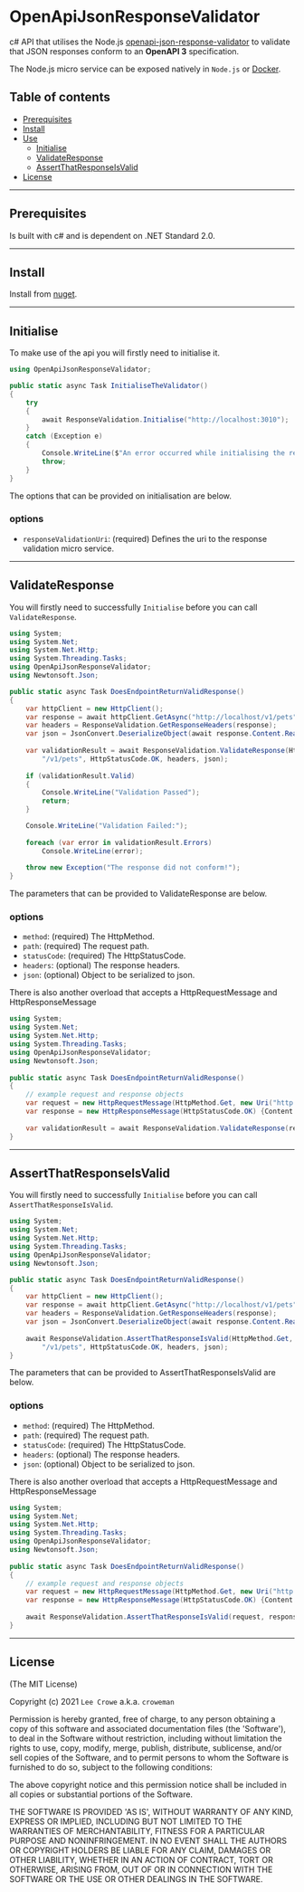 # OpenApiJsonResponseValidator

c# API that utilises the Node.js <a href="../node">openapi-json-response-validator</a> to validate that JSON responses conform to an **OpenAPI 3** specification.

The Node.js micro service can be exposed natively in `Node.js` or <a href="../docker">Docker</a>.

## Table of contents

- [Prerequisites](#prerequisites)
- [Install](#install)
- [Use](#use)
  - [Initialise](#initialise)
  - [ValidateResponse](#validateresponse)
  - [AssertThatResponseIsValid](#assert)
- [License](#license)

---

## Prerequisites<a name="prerequisites"></a>

Is built with c# and is dependent on .NET Standard 2.0.

---

## Install<a name="install"></a>

Install from [nuget](https://www.nuget.org/packages/OpenApiJsonResponseValidator/).

---

## Initialise<a name="initialise"></a>

To make use of the api you will firstly need to initialise it.

```c#
using OpenApiJsonResponseValidator;

public static async Task InitialiseTheValidator()
{
    try
    {
        await ResponseValidation.Initialise("http://localhost:3010");
    }
    catch (Exception e)
    {
        Console.WriteLine($"An error occurred while initialising the response validator. {e.Message}");
        throw;
    }
}
```

The options that can be provided on initialisation are below.

### options
 - `responseValidationUri`: (required) Defines the uri to the response validation micro service.

---

## ValidateResponse<a name="validateresponse"></a>

You will firstly need to successfully `Initialise` before you can call `ValidateResponse`.

```c#
using System;
using System.Net;
using System.Net.Http;
using System.Threading.Tasks;
using OpenApiJsonResponseValidator;
using Newtonsoft.Json;

public static async Task DoesEndpointReturnValidResponse()
{
    var httpClient = new HttpClient();
    var response = await httpClient.GetAsync("http://localhost/v1/pets");
    var headers = ResponseValidation.GetResponseHeaders(response);
    var json = JsonConvert.DeserializeObject(await response.Content.ReadAsStringAsync());
    
    var validationResult = await ResponseValidation.ValidateResponse(HttpMethod.Get,
        "/v1/pets", HttpStatusCode.OK, headers, json);
    
    if (validationResult.Valid)
    {
        Console.WriteLine("Validation Passed");
        return;
    }

    Console.WriteLine("Validation Failed:");
    
    foreach (var error in validationResult.Errors)
        Console.WriteLine(error);
        
    throw new Exception("The response did not conform!");
}
```

The parameters that can be provided to ValidateResponse are below.

### options
 - `method`: (required) The HttpMethod.
 - `path`: (required) The request path.
 - `statusCode`: (required) The HttpStatusCode.
 - `headers`: (optional) The response headers.
 - `json`: (optional) Object to be serialized to json.
 
There is also another overload that accepts a HttpRequestMessage and HttpResponseMessage
 
```c#
using System;
using System.Net;
using System.Net.Http;
using System.Threading.Tasks;
using OpenApiJsonResponseValidator;
using Newtonsoft.Json;
 
public static async Task DoesEndpointReturnValidResponse()
{
    // example request and response objects
    var request = new HttpRequestMessage(HttpMethod.Get, new Uri("http://localhost/v1/pets"));
    var response = new HttpResponseMessage(HttpStatusCode.OK) {Content = new StringContent("")};
     
    var validationResult = await ResponseValidation.ValidateResponse(request, response);
}
```

---

## AssertThatResponseIsValid<a name="assert"></a>

You will firstly need to successfully `Initialise` before you can call `AssertThatResponseIsValid`.

```c#
using System;
using System.Net;
using System.Net.Http;
using System.Threading.Tasks;
using OpenApiJsonResponseValidator;
using Newtonsoft.Json;

public static async Task DoesEndpointReturnValidResponse()
{
    var httpClient = new HttpClient();
    var response = await httpClient.GetAsync("http://localhost/v1/pets");
    var headers = ResponseValidation.GetResponseHeaders(response);
    var json = JsonConvert.DeserializeObject(await response.Content.ReadAsStringAsync());
    
    await ResponseValidation.AssertThatResponseIsValid(HttpMethod.Get,
        "/v1/pets", HttpStatusCode.OK, headers, json);
}
```

The parameters that can be provided to AssertThatResponseIsValid are below.

### options
 - `method`: (required) The HttpMethod.
 - `path`: (required) The request path.
 - `statusCode`: (required) The HttpStatusCode.
 - `headers`: (optional) The response headers.
 - `json`: (optional) Object to be serialized to json.
 
There is also another overload that accepts a HttpRequestMessage and HttpResponseMessage
 
```c#
using System;
using System.Net;
using System.Net.Http;
using System.Threading.Tasks;
using OpenApiJsonResponseValidator;
using Newtonsoft.Json;
 
public static async Task DoesEndpointReturnValidResponse()
{
    // example request and response objects
    var request = new HttpRequestMessage(HttpMethod.Get, new Uri("http://localhost/v1/pets"));
    var response = new HttpResponseMessage(HttpStatusCode.OK) {Content = new StringContent("")};
     
    await ResponseValidation.AssertThatResponseIsValid(request, response);
}
```

---

## License<a name="license"></a>

(The MIT License)

Copyright (c) 2021 `Lee Crowe` a.k.a. `croweman`

Permission is hereby granted, free of charge, to any person obtaining a copy of this software and associated documentation files (the 'Software'), to deal in the Software without restriction, including without limitation the rights to use, copy, modify, merge, publish, distribute, sublicense, and/or sell copies of the Software, and to permit persons to whom the Software is furnished to do so, subject to the following conditions:

The above copyright notice and this permission notice shall be included in all copies or substantial portions of the Software.

THE SOFTWARE IS PROVIDED 'AS IS', WITHOUT WARRANTY OF ANY KIND, EXPRESS OR IMPLIED, INCLUDING BUT NOT LIMITED TO THE WARRANTIES OF MERCHANTABILITY, FITNESS FOR A PARTICULAR PURPOSE AND NONINFRINGEMENT. IN NO EVENT SHALL THE AUTHORS OR COPYRIGHT HOLDERS BE LIABLE FOR ANY CLAIM, DAMAGES OR OTHER LIABILITY, WHETHER IN AN ACTION OF CONTRACT, TORT OR OTHERWISE, ARISING FROM, OUT OF OR IN CONNECTION WITH THE SOFTWARE OR THE USE OR OTHER DEALINGS IN THE SOFTWARE.

